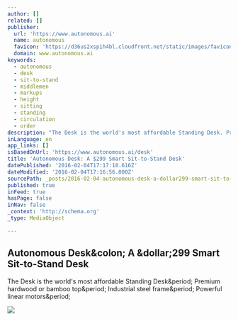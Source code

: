 ```yaml
---
author: []
related: []
publisher:
  url: 'https://www.autonomous.ai'
  name: autonomous
  favicon: 'https://d36us2xspih4bl.cloudfront.net/static/images/favicon.png'
  domain: www.autonomous.ai
keywords:
  - autonomous
  - desk
  - sit-to-stand
  - middlemen
  - markups
  - height
  - sitting
  - standing
  - circulation
  - order
description: "The Desk is the world's most affordable Standing Desk. Premium hardwood or bamboo top. Industrial steel frame. Powerful linear motors."
inLanguage: en
app_links: []
isBasedOnUrl: 'https://www.autonomous.ai/desk'
title: 'Autonomous Desk: A $299 Smart Sit-to-Stand Desk'
datePublished: '2016-02-04T17:17:10.616Z'
dateModified: '2016-02-04T17:16:56.000Z'
sourcePath: _posts/2016-02-04-autonomous-desk-a-dollar299-smart-sit-to-stand-desk.md
published: true
inFeed: true
hasPage: false
inNav: false
_context: 'http://schema.org'
_type: MediaObject

---
```

<article style=""><h1>Autonomous Desk&amp;colon; A &amp;dollar;299 Smart Sit-to-Stand Desk</h1><p>The Desk is the world's most affordable Standing Desk&amp;period; Premium hardwood or bamboo top&amp;period; Industrial steel frame&amp;period; Powerful linear motors&amp;period;</p><img src="https://d36us2xspih4bl.cloudfront.net/static/upload/images/product/smartdesk-9.jpg" /></article>
